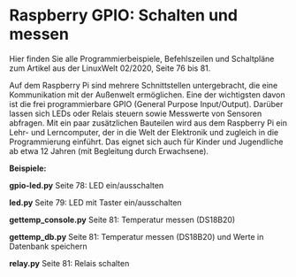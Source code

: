 # Raspberry GPIO: Schalten und messen
Hier finden Sie alle Programmierbeispiele, Befehlszeilen und Schaltpläne zum Artikel aus der LinuxWelt 02/2020, Seite 76 bis 81.

Auf dem Raspberry Pi sind mehrere Schnittstellen untergebracht, die eine Kommunikation mit der Außenwelt ermöglichen. Eine der wichtigsten davon ist die frei programmierbare GPIO (General Purpose Input/Output). Darüber lassen sich LEDs oder Relais steuern sowie Messwerte von Sensoren abfragen. Mit ein paar zusätzlichen Bauteilen wird aus dem Raspberry Pi ein Lehr- und Lerncomputer, der in die Welt der Elektronik und zugleich in die Programmierung einführt. Das eignet sich auch für Kinder und Jugendliche ab etwa 12 Jahren (mit Begleitung durch Erwachsene).

**Beispiele:**

**gpio-led.py** Seite 78: LED ein/ausschalten

**led.py** Seite 79: LED mit Taster ein/ausschalten

**gettemp_console.py** Seite 81: Temperatur messen (DS18B20)

**gettemp_db.py** Seite 81: Temperatur messen (DS18B20) und Werte in Datenbank speichern

**relay.py** Seite 81: Relais schalten
